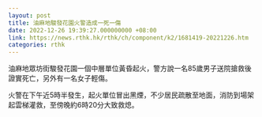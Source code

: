 ```yaml
---
layout: post
title: 油麻地駿發花園火警造成一死一傷
date: 2022-12-26 19:39:27.000000000 +08:00
link: https://news.rthk.hk/rthk/ch/component/k2/1681419-20221226.htm
categories: rthk
---
```


油麻地眾坊街駿發花園一個中層單位黃昏起火，警方說一名85歲男子送院搶救後證實死亡，另外有一名女子輕傷。

火警在下午近5時半發生，起火單位冒出黑煙，不少居民疏散至地面，消防到場架起雲梯灌救，至傍晚約6時20分大致救熄。
